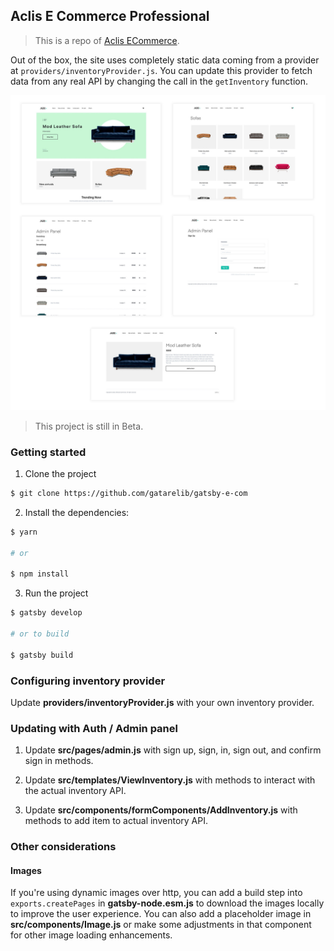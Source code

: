 ## Aclis E Commerce Professional

> This is a repo of [Aclis ECommerce](https://aclis.africa).


Out of the box, the site uses completely static data coming from a provider at `providers/inventoryProvider.js`. You can update this provider to fetch data from any real API by changing the call in the `getInventory` function.

![](design.jpg)

> This project is still in Beta.

### Getting started

1. Clone the project

```sh
$ git clone https://github.com/gatarelib/gatsby-e-com
```

2. Install the dependencies:

```sh
$ yarn

# or

$ npm install
```

3. Run the project

```sh
$ gatsby develop

# or to build

$ gatsby build
```

### Configuring inventory provider

Update __providers/inventoryProvider.js__ with your own inventory provider.

### Updating with Auth / Admin panel

1. Update __src/pages/admin.js__ with sign up, sign, in, sign out, and confirm sign in methods.

2. Update __src/templates/ViewInventory.js__ with methods to interact with the actual inventory API.

3. Update __src/components/formComponents/AddInventory.js__ with methods to add item to actual inventory API.

### Other considerations

#### Images

If you're using dynamic images over http, you can add a build step into `exports.createPages` in __gatsby-node.esm.js__ to download the images locally to improve the user experience. You can also add a placeholder image in __src/components/Image.js__ or make some adjustments in that component for other image loading enhancements.
